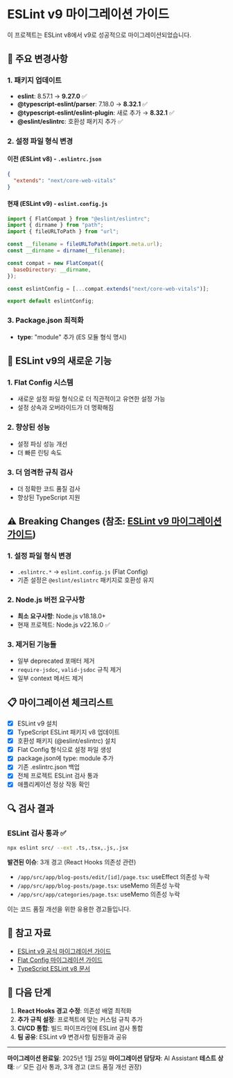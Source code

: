 # ESLint v9 마이그레이션 가이드

이 프로젝트는 ESLint v8에서 v9로 성공적으로 마이그레이션되었습니다.

## 🔄 주요 변경사항

### 1. 패키지 업데이트

- **eslint**: 8.57.1 → **9.27.0** ✅
- **@typescript-eslint/parser**: 7.18.0 → **8.32.1** ✅
- **@typescript-eslint/eslint-plugin**: 새로 추가 → **8.32.1** ✅
- **@eslint/eslintrc**: 호환성 패키지 추가 ✅

### 2. 설정 파일 형식 변경

#### 이전 (ESLint v8) - `.eslintrc.json`

```json
{
  "extends": "next/core-web-vitals"
}
```

#### 현재 (ESLint v9) - `eslint.config.js`

```js
import { FlatCompat } from "@eslint/eslintrc";
import { dirname } from "path";
import { fileURLToPath } from "url";

const __filename = fileURLToPath(import.meta.url);
const __dirname = dirname(__filename);

const compat = new FlatCompat({
  baseDirectory: __dirname,
});

const eslintConfig = [...compat.extends("next/core-web-vitals")];

export default eslintConfig;
```

### 3. Package.json 최적화

- **type**: "module" 추가 (ES 모듈 형식 명시)

## 🚀 ESLint v9의 새로운 기능

### 1. Flat Config 시스템

- 새로운 설정 파일 형식으로 더 직관적이고 유연한 설정 가능
- 설정 상속과 오버라이드가 더 명확해짐

### 2. 향상된 성능

- 설정 파싱 성능 개선
- 더 빠른 린팅 속도

### 3. 더 엄격한 규칙 검사

- 더 정확한 코드 품질 검사
- 향상된 TypeScript 지원

## ⚠️ Breaking Changes (참조: [ESLint v9 마이그레이션 가이드](https://eslint.org/docs/latest/use/migrate-to-9.0.0))

### 1. 설정 파일 형식 변경

- `.eslintrc.*` → `eslint.config.js` (Flat Config)
- 기존 설정은 `@eslint/eslintrc` 패키지로 호환성 유지

### 2. Node.js 버전 요구사항

- **최소 요구사항**: Node.js v18.18.0+
- 현재 프로젝트: Node.js v22.16.0 ✅

### 3. 제거된 기능들

- 일부 deprecated 포매터 제거
- `require-jsdoc`, `valid-jsdoc` 규칙 제거
- 일부 context 메서드 제거

## 📋 마이그레이션 체크리스트

- [x] ESLint v9 설치
- [x] TypeScript ESLint 패키지 v8 업데이트
- [x] 호환성 패키지 (@eslint/eslintrc) 설치
- [x] Flat Config 형식으로 설정 파일 생성
- [x] package.json에 type: module 추가
- [x] 기존 .eslintrc.json 백업
- [x] 전체 프로젝트 ESLint 검사 통과
- [x] 애플리케이션 정상 작동 확인

## 🔍 검사 결과

### ESLint 검사 통과 ✅

```bash
npx eslint src/ --ext .ts,.tsx,.js,.jsx
```

**발견된 이슈**: 3개 경고 (React Hooks 의존성 관련)

- `/app/src/app/blog-posts/edit/[id]/page.tsx`: useEffect 의존성 누락
- `/app/src/app/blog-posts/page.tsx`: useMemo 의존성 누락
- `/app/src/app/categories/page.tsx`: useMemo 의존성 누락

이는 코드 품질 개선을 위한 유용한 경고들입니다.

## 🔗 참고 자료

- [ESLint v9 공식 마이그레이션 가이드](https://eslint.org/docs/latest/use/migrate-to-9.0.0)
- [Flat Config 마이그레이션 가이드](https://eslint.org/docs/latest/use/configure/migration-guide)
- [TypeScript ESLint v8 문서](https://typescript-eslint.io/)

## 🎯 다음 단계

1. **React Hooks 경고 수정**: 의존성 배열 최적화
2. **추가 규칙 설정**: 프로젝트에 맞는 커스텀 규칙 추가
3. **CI/CD 통합**: 빌드 파이프라인에 ESLint 검사 통합
4. **팀 공유**: ESLint v9 변경사항 팀원들과 공유

---

**마이그레이션 완료일**: 2025년 1월 25일
**마이그레이션 담당자**: AI Assistant
**테스트 상태**: ✅ 모든 검사 통과, 3개 경고 (코드 품질 개선 권장)
